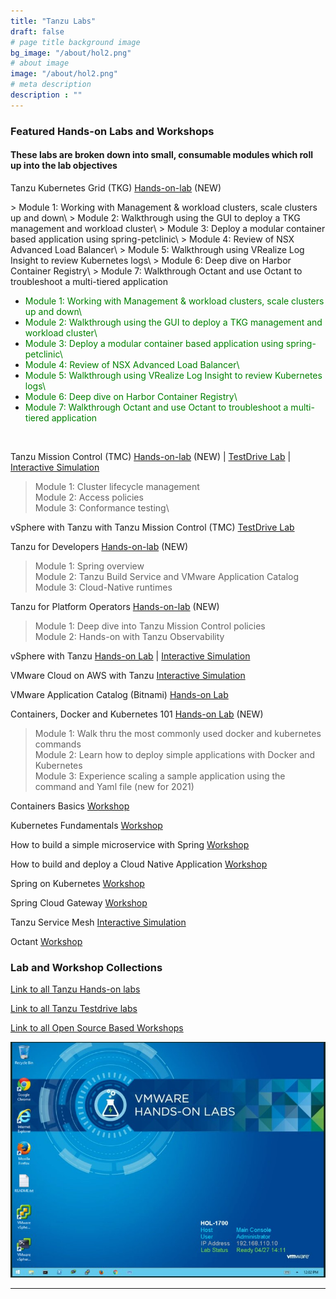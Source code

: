 ```yaml
---
title: "Tanzu Labs"
draft: false
# page title background image
bg_image: "/about/hol2.png"
# about image
image: "/about/hol2.png"
# meta description
description : ""
---
```


### Featured Hands-on Labs and Workshops 
#### These labs are broken down into small, consumable modules which roll up into the lab objectives


Tanzu Kubernetes Grid (TKG) [Hands-on-lab](https://labs.hol.vmware.com/HOL/catalogs/lab/10659) (NEW)
<div>
> Module 1: Working with Management & workload clusters, scale clusters up and down\
> Module 2: Walkthrough using the GUI to deploy a TKG management and workload cluster\
> Module 3: Deploy a modular container based application using spring-petclinic\
> Module 4: Review of NSX Advanced Load Balancer\
> Module 5: Walkthrough using VRealize Log Insight to review Kubernetes logs\
> Module 6: Deep dive on Harbor Container Registry\
> Module 7: Walkthrough Octant and use Octant to troubleshoot a multi-tiered application
  
  <ul>
<li><span style="color: #008000;">Module 1: Working with Management &amp; workload clusters, scale clusters up and down\</span></li>
<li><span style="color: #008000;">Module 2: Walkthrough using the GUI to deploy a TKG management and workload cluster\</span></li>
<li><span style="color: #008000;">Module 3: Deploy a modular container based application using spring-petclinic\</span></li>
<li><span style="color: #008000;">Module 4: Review of NSX Advanced Load Balancer\</span></li>
<li><span style="color: #008000;">Module 5: Walkthrough using VRealize Log Insight to review Kubernetes logs\</span></li>
<li><span style="color: #008000;">Module 6: Deep dive on Harbor Container Registry\</span></li>
<li><span style="color: #008000;">Module 7: Walkthrough Octant and use Octant to troubleshoot a multi-tiered application</span></li>
</ul>
<p><strong>&nbsp;</strong></p>
  
<div>

Tanzu Mission Control (TMC) [Hands-on-lab](https://labs.hol.vmware.com/HOL/catalogs/lab/10506) (NEW) | [TestDrive Lab](https://pathfinder.vmware.com/path/tanzu) | [Interactive Simulation](http://labs.hol.vmware.com/HOL/catalogs/lab/8516)
> Module 1: Cluster lifecycle management\
> Module 2: Access policies\
> Module 3: Conformance testing\

vSphere with Tanzu with Tanzu Mission Control (TMC) [TestDrive Lab](https://pathfinder.vmware.com/path/tanzu_standard)

Tanzu for Developers [Hands-on-lab](https://labs.hol.vmware.com/HOL/catalogs/lab/10426) (NEW)
> Module 1: Spring overview \
> Module 2: Tanzu Build Service and VMware Application Catalog \
> Module 3: Cloud-Native runtimes

Tanzu for Platform Operators [Hands-on-lab](https://labs.hol.vmware.com/HOL/catalogs/lab/10414) (NEW)
> Module 1: Deep dive into Tanzu Mission Control policies\
> Module 2: Hands-on with Tanzu Observability

<!---update [Hands-on Lab](http://labs.hol.vmware.com/HOL/catalogs/lab/8087)_-->
<!--Checked with Kunal for Guided Demos | [Guided Demo 1](https://cloudcity.pathfinder.vmware.com/event-space/explore-demos/use-cases/application-transformation/demo/AppTraCPMK) | [Guided Demo 2](https://cloudcity.pathfinder.vmware.com/event-space/explore-demos/use-cases/application-transformation/demo/AppTraTMC)-->

vSphere with Tanzu [Hands-on Lab](https://www.vmwarelearningplatform.com/HOL/catalogs/lab/7811) | [Interactive Simulation](http://labs.hol.vmware.com/HOL/catalogs/lab/8897)

VMware Cloud on AWS with Tanzu [Interactive Simulation](https://labs.hol.vmware.com/HOL/catalogs/lab/8743)

<!-- Edition specific labs launched instead of this - VMware Tanzu Kubernetes Grid [Hands-on Lab](http://labs.hol.vmware.com/HOL/catalogs/lab/8525) | [Odyssey Challenge](http://labs.hol.vmware.com/HOL/catalogs/lab/8664)-->

<!--checked with Kunal [Guided Demo](https://cloudcity.pathfinder.vmware.com/event-space/explore-demos/use-cases/application-transformation/demo/AppTraTAC)-->
VMware Application Catalog (Bitnami) [Hands-on Lab](https://labs.hol.vmware.com/HOL/catalogs/lab/8526) 

<!-- Check with Kunal
# VMware Tanzu Oberservability [Guided Demo](https://cloudcity.pathfinder.vmware.com/event-space/explore-demos/use-cases/application-transformation/demo/AppTraTOK)-->

Containers, Docker and Kubernetes 101 [Hands-on Lab](https://labs.hol.vmware.com/HOL/catalogs/lab/10657) (NEW)
> Module 1: Walk thru the most commonly used docker and kubernetes commands\
> Module 2: Learn how to deploy simple applications with Docker and Kubernetes\
> Module 3: Experience scaling a sample application using the command and Yaml file (new for 2021)

Containers Basics [Workshop](https://tanzu.vmware.com/developer/workshops/lab-container-basics/)

Kubernetes Fundamentals [Workshop](https://tanzu.vmware.com/developer/workshops/lab-k8s-fundamentals/)

How to build a simple microservice with Spring [Workshop](https://tanzu.vmware.com/developer/workshops/lab-microservice/)

How to build and deploy a Cloud Native Application [Workshop](https://tanzu.vmware.com/developer/workshops/cnd-deploy-practices/)

Spring on Kubernetes [Workshop](https://tanzu.vmware.com/developer/workshops/spring-on-kubernetes/)

Spring Cloud Gateway [Workshop](https://tanzu.vmware.com/developer/workshops/lab-spring-gateway/)

Tanzu Service Mesh [Interactive Simulation](http://labs.hol.vmware.com/HOL/catalogs/lab/8509)

Octant [Workshop](https://tanzu.vmware.com/developer/workshops/lab-getting-started-with-octant/)


### Lab and Workshop Collections

[Link to all Tanzu Hands-on labs](https://labs.hol.vmware.com/HOL/catalogs/catalog/1886)

[Link to all Tanzu Testdrive labs](https://pathfinder.vmware.com/path/tanzu)

[Link to all Open Source Based Workshops](https://tanzu.vmware.com/developer/workshops/)

![/about/hol3.ppg](/about/hol3.png)

--------


